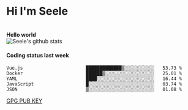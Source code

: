 <h1>Hi I'm Seele</h1>
<br>
<b> Hello world</b>
<br>
<img src="https://github-readme-stats.vercel.app/api?username=Seele0oO&show_icons=true&icon_color=0366d6&bg_color=ffffff&hide_title=true&hide=contribs&include_all_commits=true" alt="Seele's github stats"/>
<br>

<h4>Coding status last week </h4>

<!--START_SECTION:waka-->

```text
Vue.js                       █████████████▒░░░░░░░░░░░   53.73 %
Docker                       ██████▒░░░░░░░░░░░░░░░░░░   25.01 %
YAML                         ████░░░░░░░░░░░░░░░░░░░░░   16.44 %
JavaScript                   █░░░░░░░░░░░░░░░░░░░░░░░░   03.74 %
JSON                         ▒░░░░░░░░░░░░░░░░░░░░░░░░   01.08 %
```

<!--END_SECTION:waka-->



[GPG PUB KEY](https://keys.openpgp.org/vks/v1/by-fingerprint/3FCE91BF5B9666B55B67213C4C57B7824A5B6680)

